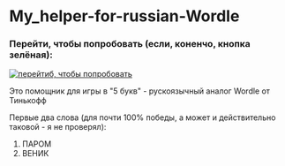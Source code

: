 ﻿# My_helper-for-russian-Wordle

### Перейти, чтобы попробовать (если, коненчо, кнопка зелёная):

[![перейтиб, чтобы попробовать](https://img.shields.io/website?style=plastic&url=https%3A%2F%2Fauzmit.github.io%2FMy_helper-for-russian-Wordle%2F)](https://auzmit.github.io/My_helper-for-russian-Wordle/)

Это помощник для игры в "5 букв" - рускоязычный аналог Wordle от Тинькофф

Первые два слова (для почти 100% победы, а может и действительно таковой - я не проверял):
1) ПАРОМ
2) ВЕНИК
